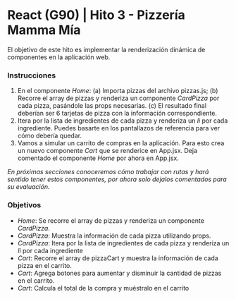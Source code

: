 # React (G90) | Hito 3 - Pizzería Mamma Mía
El objetivo de este hito es implementar la renderización dinámica de componentes en la
aplicación web.


###  Instrucciones

1. En el componente *Home*: 
        (a) Importa pizzas del archivo pizzas.js; 
        (b) Recorre el array de pizzas y renderiza un componente *CardPizza* por cada pizza, pasándole las props necesarias.
        (c) El resultado final deberían ser 6 tarjetas de pizza con la información correspondiente.
2. Itera por la lista de ingredientes de cada pizza y renderiza un *li* por cada ingrediente. Puedes basarte en los pantallazos de referencia para ver cómo debería quedar.
3. Vamos a simular un carrito de compras en la aplicación. Para esto crea un nuevo componente *Cart* que se renderice en App.jsx. Deja comentado el componente *Home* por ahora en App.jsx. 

*En próximas secciones conoceremos cómo trabajar con rutas y hará sentido tener estos componentes, por ahora solo dejalos comentados para su evaluación.*

###  Objetivos

- *Home*: Se recorre el array de pizzas y renderiza un componente *CardPizza*.
- *CardPizza*: Muestra la información de cada pizza utilizando props.
- *CardPizza*: Itera por la lista de ingredientes de cada pizza y renderiza un *li* por cada ingrediente
- *Cart*: Recorre el array de pizzaCart y muestra la información de cada pizza en el carrito.
- *Cart*: Agrega botones para aumentar y disminuir la cantidad de pizzas en el carrito.
- *Cart*: Calcula el total de la compra y muéstralo en el carrito


